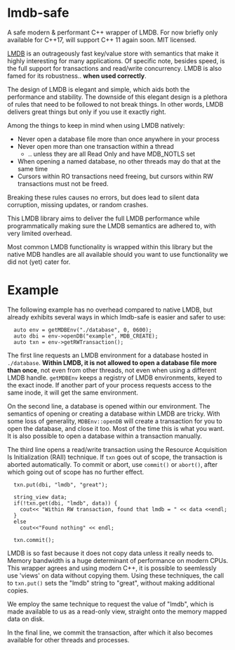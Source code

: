 # lmdb-safe
A safe modern & performant C++ wrapper of LMDB.  For now briefly only
available for C++17, will support C++ 11 again soon.  MIT licensed.

[LMDB](http://www.lmdb.tech/doc/index.html) is an outrageously fast
key/value store with semantics that make it highly interesting for many
applications. Of specific note, besides speed, is the full support for
transactions and read/write concurrency. LMDB is also famed for its
robustness.. **when used correctly**.

The design of LMDB is elegant and simple, which aids both the performance
and stability. The downside of this elegant design is a plethora of rules
that need to be followed to not break things. In other words, LMDB delivers
great things but only if you use it exactly right.

Among the things to keep in mind when using LMDB natively:

 * Never open a database file more than once anywhere in your process
 * Never open more than one transaction within a thread
   * .. unless they are all Read Only and have MDB_NOTLS set
 * When opening a named database, no other threads may do that at the same time
 * Cursors within RO transactions need freeing, but cursors within RW
 transactions must not be freed. 

Breaking these rules causes no errors, but does lead to silent data
corruption, missing updates, or random crashes.

This LMDB library aims to deliver the full LMDB performance while
programmatically making sure the LMDB semantics are adhered to, with very
limited overhead.

Most common LMDB functionality is wrapped within this library but the native
MDB handles are all available should you want to use functionality we did
not (yet) cater for.

# Example
The following example has no overhead compared to native LMDB, but already
exhibits several ways in which lmdb-safe is easier and safer to use:
```
  auto env = getMDBEnv("./database", 0, 0600);
  auto dbi = env->openDB("example", MDB_CREATE);
  auto txn = env->getRWTransaction();
```

The first line requests an LMDB environment for a database hosted in
`./database`. **Within LMDB, it is not allowed to open a database file more
than once**, not even from other threads, not even when using a different LMDB
handle. `getMDBEnv` keeps a registry of LMDB environments, keyed to the
exact inode. If another part of your process requests access to the same
inode, it will get the same environment. 

On the second line, a database is opened within our environment. The
semantics of opening or creating a database within LMDB are tricky. With
some loss of generality, `MDBEnv::openDB` will create a transaction for you
to open the database, and close it too. Most of the time this is what you
want. It is also possible to open a database within a transaction manually.

The third line opens a read/write transaction using the Resource Acquisition
Is Initialization (RAII) technique. If `txn` goes out of scope, the
transaction is aborted automatically. To commit or abort, use `commit()` or
`abort()`, after which going out of scope has no further effect.

```
  txn.put(dbi, "lmdb", "great");

  string_view data;
  if(!txn.get(dbi, "lmdb", data)) {
    cout<< "Within RW transaction, found that lmdb = " << data <<endl;
  }
  else
    cout<<"Found nothing" << endl;

  txn.commit();
```

LMDB is so fast because it does not copy data unless it really needs to.
Memory bandwidth is a huge determinant of performance on modern CPUs. This
wrapper agrees and using modern C++, it is possible to seemlessly use
'views' on data without copying them. Using these techniques, the call to
`txn.put()` sets the "lmdb" string to "great", without making additional
copies. 

We employ the same technique to request the value of "lmdb", which is made
available to us as a read-only view, straight onto the memory mapped data on
disk. 

In the final line, we commit the transaction, after which it also becomes
available for other threads and processes. 

